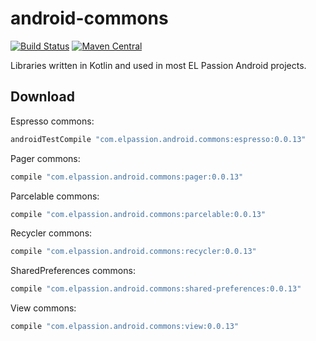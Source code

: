 # android-commons
[![Build Status](https://travis-ci.org/elpassion/android-commons.svg?branch=develop)](https://travis-ci.org/elpassion/android-commons)
[![Maven Central](https://img.shields.io/maven-central/v/com.elpassion.android.commons/espresso.svg?label=maven%20central)](http://search.maven.org/#search%7Cga%7C1%7Cg%3A%22com.elpassion.android.commons%22)

Libraries written in Kotlin and used in most EL Passion Android projects.

Download
--------

Espresso commons:

```groovy
androidTestCompile "com.elpassion.android.commons:espresso:0.0.13"
```

Pager commons:

```groovy
compile "com.elpassion.android.commons:pager:0.0.13"
```

Parcelable commons:

```groovy
compile "com.elpassion.android.commons:parcelable:0.0.13"
```

Recycler commons:

```groovy
compile "com.elpassion.android.commons:recycler:0.0.13"
```

SharedPreferences commons:

```groovy
compile "com.elpassion.android.commons:shared-preferences:0.0.13"
```

View commons:

```groovy
compile "com.elpassion.android.commons:view:0.0.13"
```
